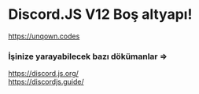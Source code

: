 # Discord.JS V12 Boş altyapı!

https://unqown.codes

### İşinize yarayabilecek bazı dökümanlar =>
https://discord.js.org/<br>
https://discordjs.guide/

